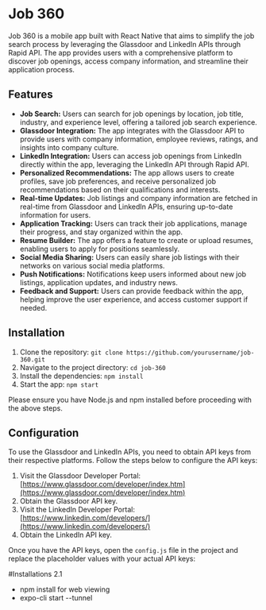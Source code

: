 # Job 360

Job 360 is a mobile app built with React Native that aims to simplify the job search process by leveraging the Glassdoor and LinkedIn APIs through Rapid API. The app provides users with a comprehensive platform to discover job openings, access company information, and streamline their application process.

## Features

- **Job Search:** Users can search for job openings by location, job title, industry, and experience level, offering a tailored job search experience.
- **Glassdoor Integration:** The app integrates with the Glassdoor API to provide users with company information, employee reviews, ratings, and insights into company culture.
- **LinkedIn Integration:** Users can access job openings from LinkedIn directly within the app, leveraging the LinkedIn API through Rapid API.
- **Personalized Recommendations:** The app allows users to create profiles, save job preferences, and receive personalized job recommendations based on their qualifications and interests.
- **Real-time Updates:** Job listings and company information are fetched in real-time from Glassdoor and LinkedIn APIs, ensuring up-to-date information for users.
- **Application Tracking:** Users can track their job applications, manage their progress, and stay organized within the app.
- **Resume Builder:** The app offers a feature to create or upload resumes, enabling users to apply for positions seamlessly.
- **Social Media Sharing:** Users can easily share job listings with their networks on various social media platforms.
- **Push Notifications:** Notifications keep users informed about new job listings, application updates, and industry news.
- **Feedback and Support:** Users can provide feedback within the app, helping improve the user experience, and access customer support if needed.

## Installation

1. Clone the repository: `git clone https://github.com/yourusername/job-360.git`
2. Navigate to the project directory: `cd job-360`
3. Install the dependencies: `npm install`
4. Start the app: `npm start`

Please ensure you have Node.js and npm installed before proceeding with the above steps.

## Configuration

To use the Glassdoor and LinkedIn APIs, you need to obtain API keys from their respective platforms. Follow the steps below to configure the API keys:

1. Visit the Glassdoor Developer Portal: [https://www.glassdoor.com/developer/index.htm](https://www.glassdoor.com/developer/index.htm)
2. Obtain the Glassdoor API key.
3. Visit the LinkedIn Developer Portal: [https://www.linkedin.com/developers/](https://www.linkedin.com/developers/)
4. Obtain the LinkedIn API key.

Once you have the API keys, open the `config.js` file in the project and replace the placeholder values with your actual API keys:



#Installations 2.1
- npm install for web viewing 
- expo-cli start --tunnel  
